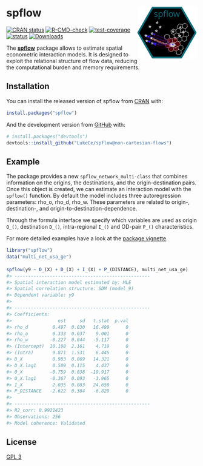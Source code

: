 
<!-- README.md is generated from README.Rmd. Please edit that file -->

# spflow <a href="https://lukece.github.io/spflow/"><img src="man/figures/logo.svg" align="right" height="138" alt="spflow website" /></a>

<!-- badges: start -->

[![CRAN
status](https://www.r-pkg.org/badges/version/spflow)](https://CRAN.R-project.org/package=spflow)
[![R-CMD-check](https://github.com/LukeCe/spflow/workflows/R-CMD-check/badge.svg)](https://github.com/LukeCe/spflow/actions)
[![test-coverage](https://codecov.io/gh/LukeCe/spflow/branch/master/graph/badge.svg)](https://github.com/LukeCe/spflow/actions)
[![status](https://tinyverse.netlify.com/badge/spflow)](https://CRAN.R-project.org/package=spflow)
[![Downloads](https://cranlogs.r-pkg.org/badges/spflow?color=brightgreen)](https://www.r-pkg.org/pkg/spflow)
<!-- badges: end -->

The [**spflow**](https://lukece.github.io/spflow/) package allows to
estimate spatial econometric interaction models. It is designed to
exploit the relational structure of flow data, reducing the
computational burden and memory requirements.

## Installation

You can install the released version of spflow from
[CRAN](https://CRAN.R-project.org/package=spflow) with:

``` r
install.packages("spflow")
```

And the development version from
[GitHub](https://github.com/LukeCe/spflow/) with:

``` r
# install.packages("devtools")
devtools::install_github("LukeCe/spflow@non-cartesian-flows")
```

## Example

The package provides a new `spflow_network_multi-class` that combines
information on the origins, the destinations, and the origin-destination
pairs. Once this object is created, we can estimate an interaction model
with the `spflow()` function. By default the model includes three
autoregression parameters: rho_o, rho_d, rho_w. These parameters are
related to origin-, destination-, and origin-to-destination-dependence.

Through the formula interface we specify which variables are used as
origin `O_()`, destination `D_()`, intra-regional `I_()` and OD-pair
`P_()` characteristics.

For more detailed examples have a look at the [package
vignette](https://lukece.github.io/spflow/articles/paris_commute_flows.html).

``` r
library("spflow")
data("multi_net_usa_ge")

spflow(y9 ~ O_(X) + D_(X) + I_(X) + P_(DISTANCE), multi_net_usa_ge)
#> --------------------------------------------------
#> Spatial interaction model estimated by: MLE  
#> Spatial correlation structure: SDM (model_9)
#> Dependent variable: y9
#> 
#> --------------------------------------------------
#> Coefficients:
#>                 est     sd   t.stat  p.val
#> rho_d         0.497  0.030   16.499      0
#> rho_o         0.333  0.037    9.001      0
#> rho_w        -0.227  0.044   -5.117      0
#> (Intercept)  10.198  2.161    4.719      0
#> (Intra)       9.871  1.531    6.445      0
#> D_X           0.983  0.069   14.321      0
#> D_X.lag1      0.509  0.115    4.437      0
#> O_X          -0.759  0.038  -19.917      0
#> O_X.lag1     -0.367  0.093   -3.965      0
#> I_X           2.035  0.083   24.650      0
#> P_DISTANCE   -2.622  0.384   -6.829      0
#> 
#> --------------------------------------------------
#> R2_corr: 0.9921423  
#> Observations: 256  
#> Model coherence: Validated
```

## License

[GPL 3](https://www.r-project.org/Licenses/GPL-3)
